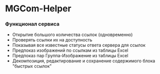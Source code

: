 # MGCom-Helper
### Функционал сервиса
* Открытие большого количества ссылок (одновременно)
* Проверять ссылки их на доступность
* Показывая все известные статусы ответа сервера для ссылок
* Предпоказ изображений по ссылкам из таблицы Excel
* Предпоказ пар Группа-Изображение из таблицы Excel
* Декомпозиция, редактирование и сохранение содержимого блока "быстрых ссылок"
